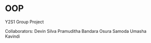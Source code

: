 # OOP
Y2S1 Group Project

Collaborators:
Devin Silva
Pramuditha Bandara
Osura Samoda
Umasha Kavindi
